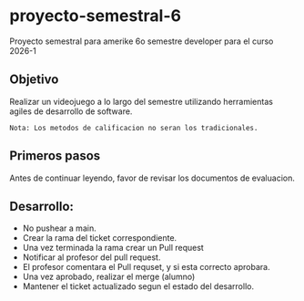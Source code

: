 # proyecto-semestral-6
Proyecto semestral para amerike 6o semestre developer para el curso 2026-1

## Objetivo
Realizar un videojuego a lo largo del semestre utilizando herramientas agiles de desarrollo de software.

    Nota: Los metodos de calificacion no seran los tradicionales.


## Primeros pasos
Antes de continuar leyendo, favor de revisar los documentos de evaluacion.

## Desarrollo:
- No pushear a main.
- Crear la rama del ticket correspondiente.
- Una vez terminada la rama crear un Pull request
- Notificar al profesor del pull request.
- El profesor comentara el Pull requset, y si esta correcto aprobara.
- Una vez aprobado, realizar el merge (alumno)
- Mantener el ticket actualizado segun el estado del desarrollo.
